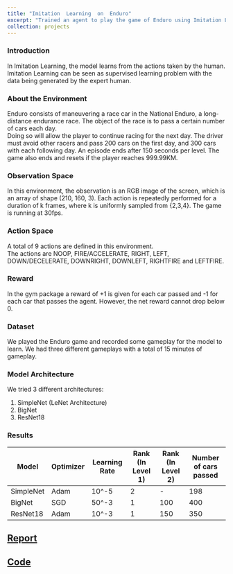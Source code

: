 ```yaml
---
title: "Imitation  Learning  on  Enduro"
excerpt: "Trained an agent to play the game of Enduro using Imitation Learning on the OpenAI gym environment."
collection: projects
---
```

### Introduction

In Imitation Learning, the model learns from the actions taken by the human.\
Imitation Learning can be seen as supervised learning problem with the data being generated by the expert human.

### About the Environment
Enduro consists of maneuvering a race car in the National Enduro, a long-distance endurance race. The object of the race is to pass a certain number of cars each day.\
Doing so will allow the player to continue racing for the next day. The driver must avoid other racers and pass 200 cars on the first day, and 300 cars with each following day. An episode ends after 150 seconds per level. The game also ends and resets if the player reaches 999.99KM.

### Observation Space
In this environment, the observation is an RGB image of the screen, which is an array of shape (210, 160, 3). Each action is repeatedly performed for a duration of k frames, where k is uniformly sampled from {2,3,4}. The game is running at 30fps.

### Action Space
A total of 9 actions are defined in this environment.\
The actions are NOOP, FIRE/ACCELERATE, RIGHT, LEFT, DOWN/DECELERATE, DOWNRIGHT, DOWNLEFT, RIGHTFIRE and LEFTFIRE.

### Reward
In the gym package a reward of +1 is given for each car passed and -1 for each car that passes the agent. However, the net reward cannot drop below 0.

### Dataset
We played the Enduro game and recorded some gameplay for the model to learn. We had three different gameplays with a total of 15 minutes of gameplay.

### Model Architecture
We tried 3 different architectures:

1. SimpleNet (LeNet Architecture)
2. BigNet
3. ResNet18

### Results

| Model     | Optimizer | Learning Rate |         Rank (In Level 1) | Rank (In Level 2) |   Number of cars passed |
|-----------|-----------|----------|--------------|--------------|-------------|
| SimpleNet | Adam      |    10^-5 |            2 |           -   |         198 |
| BigNet    | SGD       |    50^-3 |            1 |          100 |         400 |
| ResNet18  | Adam      |    10^-3 |            1 |          150 |         350 |

## [Report](https://github.com/sumukhaithal6/Enduro-Imitation-Learning/blob/main/Presentation-Report/report.pdf)
## [Code](https://github.com/sumukhaithal6/Enduro-Imitation-Learning)